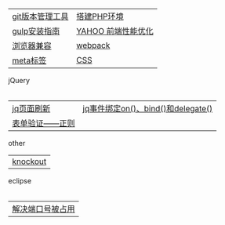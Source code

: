 <table>
  <tr>
    <td><a href="https://github.com/Narutocc/text-share/issues/1">git版本管理工具</a></td>
    <td><a href="https://github.com/Narutocc/text-share/issues/3">搭建PHP环境</a></td>
   </tr>
   <tr>
    <td><a href="https://github.com/Narutocc/text-share/issues/4">gulp安装指南</a></td>
     <td><a href="https://github.com/Narutocc/text-share/issues/5">YAHOO 前端性能优化</a></td>
   </tr>
   <tr>
    <td><a href="https://github.com/Narutocc/text-share/issues/6">浏览器兼容</a></td>
    <td><a href="https://github.com/Narutocc/text-share/issues/8">webpack</a></td>
   </tr>
   <tr>
    <td><a href="https://github.com/Narutocc/text-share/issues/9">meta标签</a></td>
    <td><a href="https://github.com/Narutocc/text-share/issues/10">CSS</a></td>
   </tr>
</table>
<div>jQuery</div>
<table>
  <tr>
    <td><a href="https://github.com/Narutocc/text-share/issues/12">jq页面刷新</a></td>
    <td><a href="https://github.com/Narutocc/text-share/issues/13">jq事件绑定on()、bind()和delegate()</a></td>
  </tr>
  <tr>
    <td><a href="https://github.com/Narutocc/text-share/issues/17">表单验证——正则</a></td>
  </tr>
</table>
<div>other</div>
<table>
  <tr>
    <td><a href="https://github.com/Narutocc/text-share/issues/14">knockout</a></td>
  </tr>
</table>
<div>eclipse</div>
<table>
  <tr>
    <td><a href="https://github.com/Narutocc/text-share/issues/16">解决端口号被占用</a></td>
  </tr>
</table>
